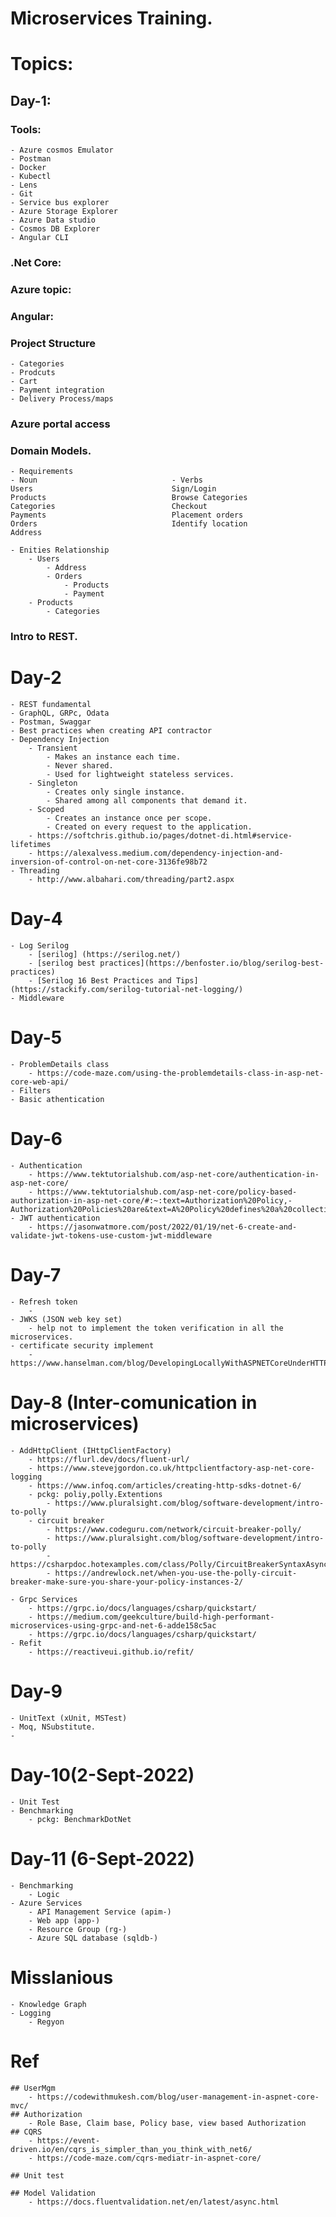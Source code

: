 # Microservices Training.

# Topics:

## Day-1:

### Tools:
	- Azure cosmos Emulator
	- Postman
	- Docker
	- Kubectl
	- Lens
	- Git
	- Service bus explorer
	- Azure Storage Explorer
	- Azure Data studio
	- Cosmos DB Explorer
	- Angular CLI

### .Net Core:

### Azure topic:

### Angular:

### Project Structure
	- Categories
	- Prodcuts
	- Cart
	- Payment integration
	- Delivery Process/maps

### Azure portal access

### Domain Models.
	- Requirements
	- Noun								- Verbs
	Users								Sign/Login
	Products							Browse Categories	
	Categories							Checkout
	Payments							Placement orders
	Orders								Identify location
	Address

	- Enities Relationship
		- Users
			- Address
			- Orders
				- Products
				- Payment
		- Products
			- Categories


### Intro to REST.

# Day-2

	- REST fundamental
	- GraphQL, GRPc, Odata
	- Postman, Swaggar
	- Best practices when creating API contractor
	- Dependency Injection
		- Transient
			- Makes an instance each time.
			- Never shared. 
			- Used for lightweight stateless services.
		- Singleton
			- Creates only single instance.
			- Shared among all components that demand it.
		- Scoped
			- Creates an instance once per scope.
			- Created on every request to the application.
		- https://softchris.github.io/pages/dotnet-di.html#service-lifetimes
		- https://alexalvess.medium.com/dependency-injection-and-inversion-of-control-on-net-core-3136fe98b72
	- Threading
		- http://www.albahari.com/threading/part2.aspx

# Day-4
	- Log Serilog
		- [serilog] (https://serilog.net/)
		- [serilog best practices](https://benfoster.io/blog/serilog-best-practices)
		- [Serilog 16 Best Practices and Tips](https://stackify.com/serilog-tutorial-net-logging/)
	- Middleware

# Day-5
	- ProblemDetails class
		- https://code-maze.com/using-the-problemdetails-class-in-asp-net-core-web-api/
	- Filters 
	- Basic athentication

# Day-6 
	- Authentication
		- https://www.tektutorialshub.com/asp-net-core/authentication-in-asp-net-core/
		- https://www.tektutorialshub.com/asp-net-core/policy-based-authorization-in-asp-net-core/#:~:text=Authorization%20Policy,-Authorization%20Policies%20are&text=A%20Policy%20defines%20a%20collection,ConfigureServices%20of%20the%20startup%20class.
	- JWT authentication
		- https://jasonwatmore.com/post/2022/01/19/net-6-create-and-validate-jwt-tokens-use-custom-jwt-middleware
	
# Day-7
	- Refresh token
		- 
	- JWKS (JSON web key set)
		- help not to implement the token verification in all the microservices.
	- certificate security implement
		- https://www.hanselman.com/blog/DevelopingLocallyWithASPNETCoreUnderHTTPSSSLAndSelfSignedCerts.aspx
# Day-8 (Inter-comunication in microservices)
	- AddHttpClient (IHttpClientFactory)
		- https://flurl.dev/docs/fluent-url/
		- https://www.stevejgordon.co.uk/httpclientfactory-asp-net-core-logging
		- https://www.infoq.com/articles/creating-http-sdks-dotnet-6/
		- pckg: poliy,polly.Extentions
			- https://www.pluralsight.com/blog/software-development/intro-to-polly
		- circuit breaker 
			- https://www.codeguru.com/network/circuit-breaker-polly/
			- https://www.pluralsight.com/blog/software-development/intro-to-polly
			- https://csharpdoc.hotexamples.com/class/Polly/CircuitBreakerSyntaxAsync
			- https://andrewlock.net/when-you-use-the-polly-circuit-breaker-make-sure-you-share-your-policy-instances-2/
	
	- Grpc Services
		- https://grpc.io/docs/languages/csharp/quickstart/
		- https://medium.com/geekculture/build-high-performant-microservices-using-grpc-and-net-6-adde158c5ac
		- https://grpc.io/docs/languages/csharp/quickstart/
	- Refit
		- https://reactiveui.github.io/refit/

# Day-9
	- UnitText (xUnit, MSTest)
	- Moq, NSubstitute.
	- 
	

# Day-10(2-Sept-2022)
	- Unit Test
	- Benchmarking
		- pckg: BenchmarkDotNet
		

# Day-11 (6-Sept-2022)
	- Benchmarking
		- Logic
	- Azure Services
		- API Management Service (apim-)
		- Web app (app-)
		- Resource Group (rg-)
		- Azure SQL database (sqldb-)


# Misslanious
	- Knowledge Graph
	- Logging
		- Regyon


# Ref
	## UserMgm
		- https://codewithmukesh.com/blog/user-management-in-aspnet-core-mvc/
	## Authorization
		- Role Base, Claim base, Policy base, view based Authorization
	## CQRS
		- https://event-driven.io/en/cqrs_is_simpler_than_you_think_with_net6/
		- https://code-maze.com/cqrs-mediatr-in-aspnet-core/
		
	## Unit test
	
	## Model Validation
		- https://docs.fluentvalidation.net/en/latest/async.html

